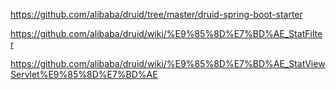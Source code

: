 https://github.com/alibaba/druid/tree/master/druid-spring-boot-starter

https://github.com/alibaba/druid/wiki/%E9%85%8D%E7%BD%AE_StatFilter

https://github.com/alibaba/druid/wiki/%E9%85%8D%E7%BD%AE_StatViewServlet%E9%85%8D%E7%BD%AE